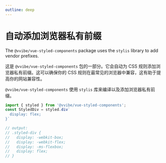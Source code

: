 ```yaml
---
outline: deep
---
```


# 自动添加浏览器私有前缀

The `@vvibe/vue-styled-components` package uses the `stylis` library to add vendor prefixes.

这是 `@vvibe/vue-styled-components` 包的一部分。它会自动为 CSS 规则添加浏览器私有前缀。这可以确保你的 CSS 规则在最常见的浏览器中兼容，这有助于提高你的网站兼容性。

`@vvibe/vue-styled-components` 使用 `stylis` 库来编译以及添加浏览器私有前缀。

```js
import { styled } from '@vvibe/vue-styled-components';
const StyledDiv = styled.div`
  display: flex;
}`

// output:
// .styled-div {
//   display: -webkit-box;
//   display: -webkit-flex;
//   display: -ms-flexbox;
//   display: flex;
// }
```